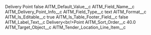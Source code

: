 <?xml version="1.0" encoding="UTF-8"?>
<CustomMetadata xmlns="http://soap.sforce.com/2006/04/metadata" xmlns:xsi="http://www.w3.org/2001/XMLSchema-instance" xmlns:xsd="http://www.w3.org/2001/XMLSchema">
    <label>Delivery Point</label>
    <protected>false</protected>
    <values>
        <field>AITM_Default_Value__c</field>
        <value xsi:nil="true"/>
    </values>
    <values>
        <field>AITM_Field_Name__c</field>
        <value xsi:type="xsd:string">AITM_Delivery_Point_Info__c</value>
    </values>
    <values>
        <field>AITM_Field_Type__c</field>
        <value xsi:type="xsd:string">text</value>
    </values>
    <values>
        <field>AITM_Format__c</field>
        <value xsi:nil="true"/>
    </values>
    <values>
        <field>AITM_Is_Editable__c</field>
        <value xsi:type="xsd:boolean">true</value>
    </values>
    <values>
        <field>AITM_Is_Table_Footer_Field__c</field>
        <value xsi:type="xsd:boolean">false</value>
    </values>
    <values>
        <field>AITM_Label_Text__c</field>
        <value xsi:type="xsd:string">Delivery&lt;br/&gt;Point</value>
    </values>
    <values>
        <field>AITM_Sort_Order__c</field>
        <value xsi:type="xsd:double">40.0</value>
    </values>
    <values>
        <field>AITM_Target_Object__c</field>
        <value xsi:type="xsd:string">AITM_Tender_Location_Line_Item__c</value>
    </values>
</CustomMetadata>

